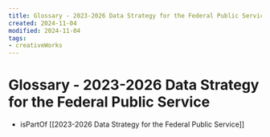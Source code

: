```yaml
---
title: Glossary - 2023-2026 Data Strategy for the Federal Public Service
created: 2024-11-04
modified: 2024-11-04
tags:
- creativeWorks
---
```

# Glossary - 2023-2026 Data Strategy for the Federal Public Service
- isPartOf [[2023-2026 Data Strategy for the Federal Public Service]]
